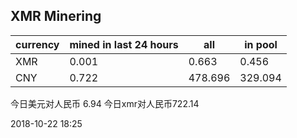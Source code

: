 ## XMR Minering

|currency|mined in last 24 hours|all|in pool|
|---|---|---|---|
|XMR|0.001|0.663|0.456|
|CNY|0.722|478.696|329.094|

今日美元对人民币 6.94	今日xmr对人民币722.14


2018-10-22 18:25